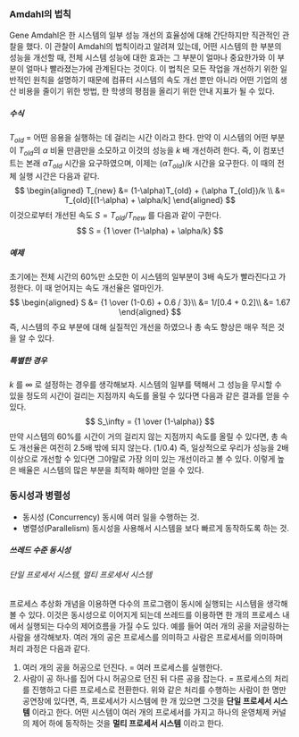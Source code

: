 ### Amdahl의 법칙
Gene Amdahl은 한 시스템의 일부 성능 개선의 효율성에 대해 간단하지만 직관적인 관찰을 했다.
이 관찰이 Amdahl의 법칙이라고 알려져 있는데, 어떤 시스템의 한 부분의 성능을 개선할 때, 전체 시스템 성능에 대한 효과는 그 부분이 얼마나 중요한가와 이 부분이 얼마나 빨라졌는가에 관계된다는 것이다.
이 법칙은 모든 작업을 개선하기 위한 일반적인 원칙을 설명하기 때문에 컴퓨터 시스템의 속도 개선 뿐만 아니라 어떤 기업의 생산 비용을 줄이기 위한 방법, 한 학생의 평점을 올리기 위한 안내 지표가 될 수 있다.
##### 수식
$T_{old}$ = 어떤 응용을 실행하는 데 걸리는 시간 이라고 한다.
만약 이 시스템의 어떤 부분이 $T_{old}$의 $\alpha$ 비율 만큼만을 소모하고 이것의 성능을 $k$ 배 개선하려 한다.
즉, 이 컴포넌트는 본래 $\alpha T_{old}$ 시간을 요구하였으며, 이제는 $(\alpha T_{old})/k$ 시간을 요구한다.
이 때의 전체 실행 시간은 다음과 같다.
$$
\begin{aligned}
T_{new} &= (1-\alpha)T_{old} + (\alpha T_{old})/k \\
&= T_{old}[(1-\alpha) + \alpha/k]
\end{aligned}
$$
이것으로부터 개선된 속도 $S = T_{old}/T_{new}$ 를 다음과 같이 구한다.
$$
S = {1 \over (1-\alpha) + \alpha/k}
$$
##### 예제
초기에는 전체 시간의 60%만 소모한 이 시스템의 일부분이 3배 속도가 빨라진다고 가정한다.
이 때 얻어지는 속도 개선율은 얼마인가.
$$
\begin{aligned}
S &= {1 \over (1-0.6) + 0.6 / 3}\\
&= 1/[0.4 + 0.2]\\
&= 1.67
\end{aligned}
$$
즉, 시스템의 주요 부분에 대해 실질적인 개선을 하였으나 총 속도 향상은 매우 적은 것을 알 수 있다.

##### 특별한 경우
$k$ 를 $\infty$ 로 설정하는 경우를 생각해보자.
시스템의 일부를 택해서 그 성능을 무시할 수 있을 정도의 시간이 걸리는 지점까지 속도를 올릴 수 있다면 다음과 같은 결과를 얻을 수 있다.
$$
S_\infty = {1 \over (1-\alpha)}
$$
만약 시스템의 60%를 시간이 거의 걸리지 않는 지점까지 속도를 올릴 수 있다면,
총 속도 개선율은 여전히 2.5배 밖에 되지 않는다. (1/0.4)
즉, 일상적으로 우리가 성능을 2배 이상으로 개선할 수 있다면 그야말로 가장 의미 있는 개선이라고 볼 수 있다.
이렇게 높은 배율은 시스템의 많은 부분을 최적화 해야만 얻을 수 있다.

### 동시성과 병렬성
* 동시성 (Concurrency)
	동시에 여러 일을 수행하는 것.
* 병렬성(Parallelism)
	동시성을 사용해서 시스템을 보다 빠르게 동작하도록 하는 것.

##### 쓰레드 수준 동시성
###### 단일 프로세서 시스템, 멀티 프로세서 시스템
프로세스 추상화 개념을 이용하면 다수의 프로그램이 동시에 실행되는 시스템을 생각해 볼 수 있다.
이것은 동시성으로 이어지게 되는데 쓰레드를 이용하면 한 개의 프로세스 내에서 실행되는 다수의 제어흐름을 가질 수도 있다.
예를 들어 여러 개의 공을 저글링하는 사람을 생각해보자.
여러 개의 공은 프로세스를 의미하고 사람은 프로세서를 의미하며 처리 과정은 다음과 같다.
1. 여러 개의 공을 허공으로 던진다.
	= 여러 프로세스를 실행한다.
2. 사람이 공 하나를 집어 다시 허공으로 던진 뒤 다른 공을 잡는다.
	= 프로세스의 처리를 진행하고 다른 프로세스로 전환한다.
위와 같은 처리를 수행하는 사람이 한 명만 공연장에 있다면, 즉, 프로세서가 시스템에 한 개 있으면 그것을 **단일 프로세서 시스템** 이라고 한다. 
어떤 시스템이 여러 개의 프로세서를 가지고 하나의 운영체제 커널의 제어 하에 동작하는 것을 **멀티 프로세서 시스템** 이라고 한다.
